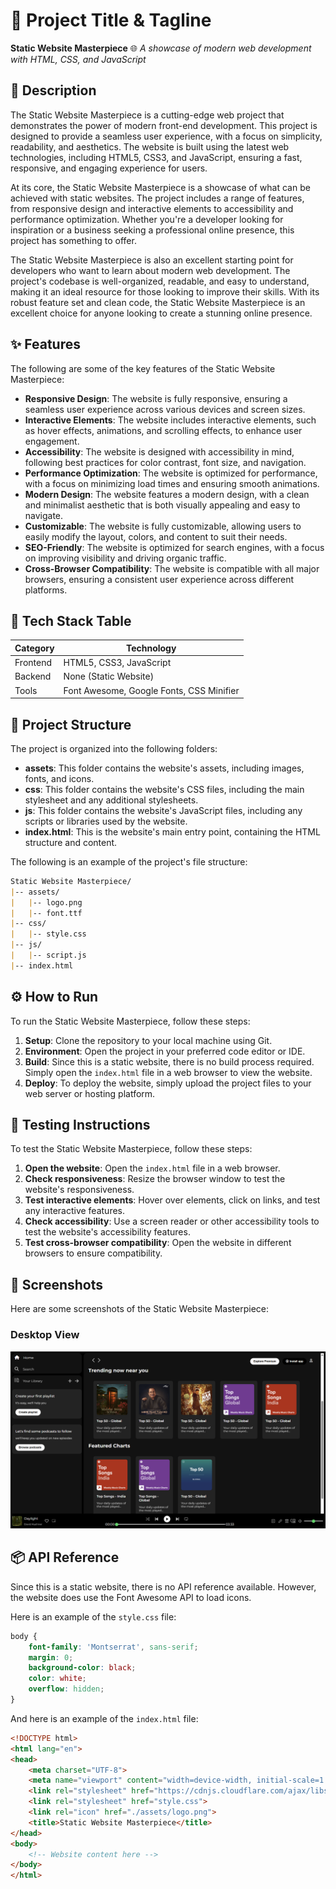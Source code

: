 🚀 Project Title & Tagline
========================
**Static Website Masterpiece** 🌐
_A showcase of modern web development with HTML, CSS, and JavaScript_

📖 Description
-------------
The Static Website Masterpiece is a cutting-edge web project that demonstrates the power of modern front-end development. This project is designed to provide a seamless user experience, with a focus on simplicity, readability, and aesthetics. The website is built using the latest web technologies, including HTML5, CSS3, and JavaScript, ensuring a fast, responsive, and engaging experience for users.

At its core, the Static Website Masterpiece is a showcase of what can be achieved with static websites. The project includes a range of features, from responsive design and interactive elements to accessibility and performance optimization. Whether you're a developer looking for inspiration or a business seeking a professional online presence, this project has something to offer.

The Static Website Masterpiece is also an excellent starting point for developers who want to learn about modern web development. The project's codebase is well-organized, readable, and easy to understand, making it an ideal resource for those looking to improve their skills. With its robust feature set and clean code, the Static Website Masterpiece is an excellent choice for anyone looking to create a stunning online presence.

✨ Features
---------
The following are some of the key features of the Static Website Masterpiece:
* **Responsive Design**: The website is fully responsive, ensuring a seamless user experience across various devices and screen sizes.
* **Interactive Elements**: The website includes interactive elements, such as hover effects, animations, and scrolling effects, to enhance user engagement.
* **Accessibility**: The website is designed with accessibility in mind, following best practices for color contrast, font size, and navigation.
* **Performance Optimization**: The website is optimized for performance, with a focus on minimizing load times and ensuring smooth animations.
* **Modern Design**: The website features a modern design, with a clean and minimalist aesthetic that is both visually appealing and easy to navigate.
* **Customizable**: The website is fully customizable, allowing users to easily modify the layout, colors, and content to suit their needs.
* **SEO-Friendly**: The website is optimized for search engines, with a focus on improving visibility and driving organic traffic.
* **Cross-Browser Compatibility**: The website is compatible with all major browsers, ensuring a consistent user experience across different platforms.

🧰 Tech Stack Table
-------------------
| Category | Technology |
| --- | --- |
| Frontend | HTML5, CSS3, JavaScript |
| Backend | None (Static Website) |
| Tools | Font Awesome, Google Fonts, CSS Minifier |

📁 Project Structure
-------------------
The project is organized into the following folders:
* **assets**: This folder contains the website's assets, including images, fonts, and icons.
* **css**: This folder contains the website's CSS files, including the main stylesheet and any additional stylesheets.
* **js**: This folder contains the website's JavaScript files, including any scripts or libraries used by the website.
* **index.html**: This is the website's main entry point, containing the HTML structure and content.

The following is an example of the project's file structure:
```markdown
Static Website Masterpiece/
|-- assets/
|   |-- logo.png
|   |-- font.ttf
|-- css/
|   |-- style.css
|-- js/
|   |-- script.js
|-- index.html
```
⚙️ How to Run
-------------
To run the Static Website Masterpiece, follow these steps:
1. **Setup**: Clone the repository to your local machine using Git.
2. **Environment**: Open the project in your preferred code editor or IDE.
3. **Build**: Since this is a static website, there is no build process required. Simply open the `index.html` file in a web browser to view the website.
4. **Deploy**: To deploy the website, simply upload the project files to your web server or hosting platform.

🧪 Testing Instructions
---------------------
To test the Static Website Masterpiece, follow these steps:
1. **Open the website**: Open the `index.html` file in a web browser.
2. **Check responsiveness**: Resize the browser window to test the website's responsiveness.
3. **Test interactive elements**: Hover over elements, click on links, and test any interactive features.
4. **Check accessibility**: Use a screen reader or other accessibility tools to test the website's accessibility features.
5. **Test cross-browser compatibility**: Open the website in different browsers to ensure compatibility.

📸 Screenshots
-------------
Here are some screenshots of the Static Website Masterpiece:
### Desktop View
![Screenshot of the Spotify website's homepage](assets/spotify%20screenshot.png)


📦 API Reference
----------------
Since this is a static website, there is no API reference available. However, the website does use the Font Awesome API to load icons.

Here is an example of the `style.css` file:
```css
body {
    font-family: 'Montserrat', sans-serif;
    margin: 0;
    background-color: black;
    color: white;
    overflow: hidden;
}
```
And here is an example of the `index.html` file:
```html
<!DOCTYPE html>
<html lang="en">
<head>
    <meta charset="UTF-8">
    <meta name="viewport" content="width=device-width, initial-scale=1.0">
    <link rel="stylesheet" href="https://cdnjs.cloudflare.com/ajax/libs/font-awesome/6.7.2/css/all.min.css">
    <link rel="stylesheet" href="style.css">
    <link rel="icon" href="./assets/logo.png">
    <title>Static Website Masterpiece</title>
</head>
<body>
    <!-- Website content here -->
</body>
</html>
```
